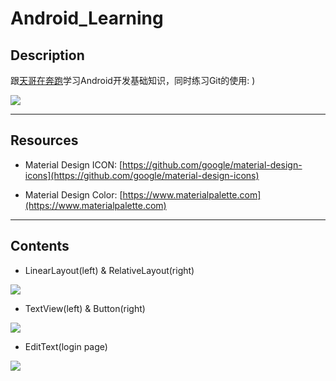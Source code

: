 # Android_Learning

## Description

跟[天哥在奔跑](https://www.jianshu.com/p/cd569bb2e3ef)学习Android开发基础知识，同时练习Git的使用:  )

![](https://pic.taifua.com/Picture/android/androidlearning.png)

***

## Resources

- Material Design ICON: [https://github.com/google/material-design-icons](https://github.com/google/material-design-icons)

- Material Design Color: [https://www.materialpalette.com](https://www.materialpalette.com)

***

## Contents

- LinearLayout(left) & RelativeLayout(right)

![](https://pic.taifua.com/Picture/android/linearandrelative.png)

- TextView(left) & Button(right)

![](https://pic.taifua.com/Picture/android/textviewandbutton.png)

- EditText(login page)

![](https://pic.taifua.com/Picture/android/edittexts.png)
